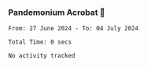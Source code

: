 ### Pandemonium Acrobat 🤸

<!--START_SECTION:waka-->

```all_time
From: 27 June 2024 - To: 04 July 2024

Total Time: 0 secs

No activity tracked
```

<!--END_SECTION:waka-->
